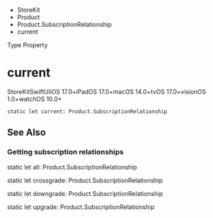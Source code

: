 

- StoreKit
- Product
- Product.SubscriptionRelationship
-  current 

Type Property

# current

StoreKitSwiftUIiOS 17.0+iPadOS 17.0+macOS 14.0+tvOS 17.0+visionOS 1.0+watchOS 10.0+

``` source
static let current: Product.SubscriptionRelationship
```

## See Also

### Getting subscription relationships

static let all: Product.SubscriptionRelationship

static let crossgrade: Product.SubscriptionRelationship

static let downgrade: Product.SubscriptionRelationship

static let upgrade: Product.SubscriptionRelationship


